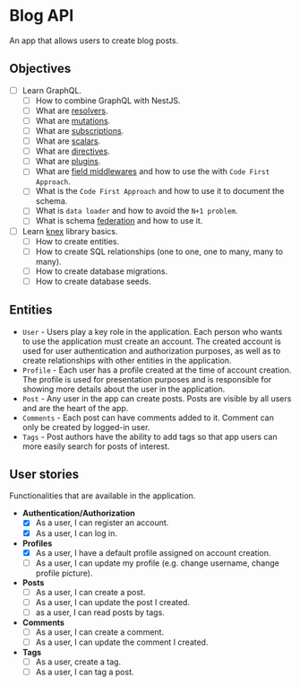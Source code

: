 # Blog API

An app that allows users to create blog posts.

## Objectives

- [ ] Learn GraphQL.
  - [ ] How to combine GraphQL with NestJS.
  - [ ] What are [resolvers](https://docs.nestjs.com/graphql/resolvers).
  - [ ] What are [mutations](https://docs.nestjs.com/graphql/mutations).
  - [ ] What are [subscriptions](https://docs.nestjs.com/graphql/subscriptions).
  - [ ] What are [scalars](https://docs.nestjs.com/graphql/scalars).
  - [ ] What are [directives](https://docs.nestjs.com/graphql/directives).
  - [ ] What are [plugins](https://docs.nestjs.com/graphql/plugins).
  - [ ] What are [field middlewares](https://docs.nestjs.com/graphql/field-middleware) and how to use the with `Code First Approach`.
  - [ ] What is the `Code First Approach` and how to use it to document the schema.
  - [ ] What is `data loader` and how to avoid the `N+1 problem`.
  - [ ] What is schema [federation](https://docs.nestjs.com/graphql/federation) and how to use it.
- [ ] Learn [knex](https://www.npmjs.com/package/knex) library basics.
  - [ ] How to create entities.
  - [ ] How to create SQL relationships (one to one, one to many, many to many).
  - [ ] How to create database migrations.
  - [ ] How to create database seeds.

## Entities

- `User` - Users play a key role in the application. Each person who wants to use the application must create an account. The created account is used for user authentication and authorization purposes, as well as to create relationships with other entities in the application.
- `Profile` - Each user has a profile created at the time of account creation. The profile is used for presentation purposes and is responsible for showing more details about the user in the application.
- `Post` - Any user in the app can create posts. Posts are visible by all users and are the heart of the app.
- `Comments` - Each post can have comments added to it. Comment can only be created by logged-in user.
- `Tags` - Post authors have the ability to add tags so that app users can more easily search for posts of interest.

## User stories

Functionalities that are available in the application.

- **Authentication/Authorization**
  - [x] As a user, I can register an account.
  - [x] As a user, I can log in.
- **Profiles**
  - [x] As a user, I have a default profile assigned on account creation.
  - [ ] As a user, I can update my profile (e.g. change username, change profile picture).
- **Posts**
  - [ ] As a user, I can create a post.
  - [ ] As a user, I can update the post I created.
  - [ ] as a user, I can read posts by tags.
- **Comments**
  - [ ] As a user, I can create a comment.
  - [ ] As a user, I can update the comment I created.
- **Tags**
  - [ ] As a user, create a tag.
  - [ ] As a user, I can tag a post.
